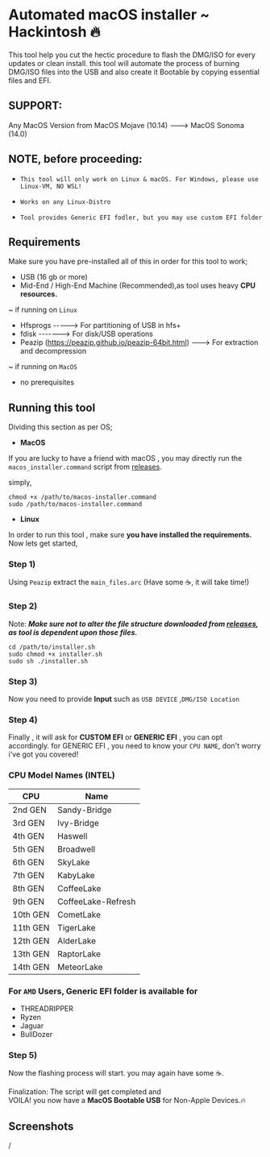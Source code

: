
# Automated macOS installer ~ Hackintosh 🔥

This tool help you cut the hectic procedure to flash the DMG/ISO for every updates or clean install. this tool will automate the process of burning DMG/ISO files into the USB and also create it Bootable by copying essential files and EFI. 

## SUPPORT:
Any MacOS Version from
MacOS Mojave (10.14) ---> MacOS Sonoma (14.0)
## NOTE, before proceeding:
- `This tool will only work on Linux & macOS. For Windows, please use Linux-VM, NO WSL!`

- `Works on any Linux-Distro`

- `Tool provides Generic EFI fodler, but you may use custom EFI folder`
## Requirements
Make sure you have pre-installed all of this in order for this tool to work;
- USB (16 gb or more)
- Mid-End / High-End Machine (Recommended),as tool uses heavy **CPU resources.**
 
~ if running on `Linux`
- Hfsprogs  -----> For partitioning of USB in hfs+
- fdisk -------> For disk/USB operations 
- Peazip (https://peazip.github.io/peazip-64bit.html) ---> For extraction and decompression 

~ if running on `MacOS`
- no prerequisites 


## Running this tool

Dividing this section as per OS;

- **MacOS** 

If you are lucky to have a friend with macOS , you may directly run the `macos_installer.command` script from  [releases](https://github.com/Cdude1909/Automated-MacOS-Installer/releases/). 

simply,  

```
chmod +x /path/to/macos-installer.command
sudo /path/to/macos-installer.command
```
- **Linux**

In order to run this tool , make sure **you have installed the requirements.**
Now lets get started,

### Step 1)
 Using `Peazip` extract the `main_files.arc` (Have some ☕️, it will take time!)
### Step 2)
Note: 
***Make sure not to alter the file structure downloaded from 
[releases](https://github.com/Cdude1909/Automated-MacOS-Installer/releases/), as tool is dependent upon those files.***


```
cd /path/to/installer.sh
sudo chmod +x installer.sh
sudo sh ./installer.sh
```
### Step 3)
 Now you need to provide **Input** such as  `USB DEVICE` ,`DMG/ISO Location`
### Step 4)
 Finally , it will ask for **CUSTOM EFI** or **GENERIC EFI** ,
 you can opt accordingly.
 for GENERIC EFI , you need to know your `CPU NAME`, don't worry i've got you covered! 
 ### CPU Model Names (**INTEL**)

| CPU             | Name                                                                |
| ----------------- | ------------------------------------------------------------------ |
| 2nd GEN| Sandy-Bridge|
| 3rd GEN| Ivy-Bridge|
| 4th GEN| Haswell|
| 5th GEN| Broadwell|
| 6th GEN| SkyLake |
| 7th GEN| KabyLake|
| 8th GEN| CoffeeLake|
| 9th GEN| CoffeeLake-Refresh|
| 10th GEN| CometLake|
|11th GEN| TigerLake|
|12th GEN| AlderLake|
|13th GEN| RaptorLake|
|14th GEN| MeteorLake|

### For `AMD` Users, Generic EFI folder is available for 
- THREADRIPPER
- Ryzen
- Jaguar
- BullDozer 

### Step 5)
Now the flashing process will start. you may again have some ☕️.

Finalization: The script will get completed and    
VOILA! you now have a **MacOS Bootable USB** for Non-Apple Devices.🔥


## Screenshots
 /
